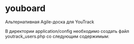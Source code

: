 youboard
========

Альтернативная Agile-доска для YouTrack

В директории application/config необходимо создать файл youtrack_users.php со следующим содержимым:

<?php

return array(

	'user1',
	'user2',
	'user3',
	'user4'
);

Где перечислены никнеймы пользователей ютрека.
